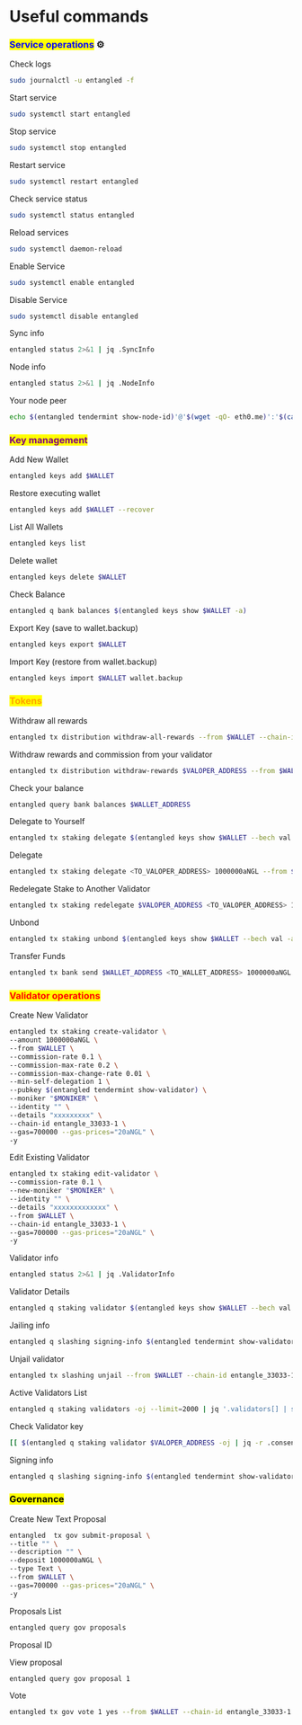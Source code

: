 # Useful commands

### <mark style="color:blue;">Service operations</mark> ⚙️ <a href="#service-operations" id="service-operations"></a>

Check logs

```bash
sudo journalctl -u entangled -f
```

Start service

```bash
sudo systemctl start entangled
```

Stop service

```bash
sudo systemctl stop entangled
```

Restart service

```bash
sudo systemctl restart entangled
```

Check service status

```bash
sudo systemctl status entangled
```

Reload services

```bash
sudo systemctl daemon-reload
```

Enable Service

```bash
sudo systemctl enable entangled
```

Disable Service

```bash
sudo systemctl disable entangled
```

Sync info

```bash
entangled status 2>&1 | jq .SyncInfo
```

Node info

```bash
entangled status 2>&1 | jq .NodeInfo
```

Your node peer

```bash
echo $(entangled tendermint show-node-id)'@'$(wget -qO- eth0.me)':'$(cat $HOME/.entangled/config/config.toml | sed -n '/Address to listen for incoming connection/{n;p;}' | sed 's/.*://; s/".*//')
```

### <mark style="color:purple;">Key management</mark> <a href="#key-management" id="key-management"></a>

Add New Wallet

```bash
entangled keys add $WALLET
```

Restore executing wallet

```bash
entangled keys add $WALLET --recover
```

List All Wallets

```bash
entangled keys list
```

Delete wallet

```bash
entangled keys delete $WALLET
```

Check Balance

```bash
entangled q bank balances $(entangled keys show $WALLET -a)
```

Export Key (save to wallet.backup)

```bash
entangled keys export $WALLET
```

Import Key (restore from wallet.backup)

```bash
entangled keys import $WALLET wallet.backup
```

### <mark style="color:orange;">Tokens</mark> <a href="#tokens" id="tokens"></a>

Withdraw all rewards

```bash
entangled tx distribution withdraw-all-rewards --from $WALLET --chain-id entangle_33033-1 --gas=700000 --gas-prices="20aNGL"
```

Withdraw rewards and commission from your validator

```bash
entangled tx distribution withdraw-rewards $VALOPER_ADDRESS --from $WALLET --commission --chain-id entangle_33033-1 --gas=700000 --gas-prices="20aNGL" -y
```

Check your balance

```bash
entangled query bank balances $WALLET_ADDRESS
```

Delegate to Yourself

```bash
entangled tx staking delegate $(entangled keys show $WALLET --bech val -a) 1000000aNGL --from $WALLET --chain-id entangle_33033-1 --gas=700000 --gas-prices="20aNGL" -y
```

Delegate

```bash
entangled tx staking delegate <TO_VALOPER_ADDRESS> 1000000aNGL --from $WALLET --chain-id entangle_33033-1 --gas=700000 --gas-prices="20aNGL" -y
```

Redelegate Stake to Another Validator

```bash
entangled tx staking redelegate $VALOPER_ADDRESS <TO_VALOPER_ADDRESS> 1000000aNGL --from $WALLET --chain-id entangle_33133-1 --gas=700000 --gas-prices="20aNGL" -y
```

Unbond

```bash
entangled tx staking unbond $(entangled keys show $WALLET --bech val -a) 1000000aNGL --from $WALLET --chain-id entangle_33033-1 --gas=700000 --gas-prices="20aNGL" -y
```

Transfer Funds

```bash
entangled tx bank send $WALLET_ADDRESS <TO_WALLET_ADDRESS> 1000000aNGL --gas=700000 --gas-prices="20aNGL" -y
```

### <mark style="color:red;">Validator operations</mark> <a href="#validator-operations" id="validator-operations"></a>

Create New Validator

```bash
entangled tx staking create-validator \
--amount 1000000aNGL \
--from $WALLET \
--commission-rate 0.1 \
--commission-max-rate 0.2 \
--commission-max-change-rate 0.01 \
--min-self-delegation 1 \
--pubkey $(entangled tendermint show-validator) \
--moniker "$MONIKER" \
--identity "" \
--details "xxxxxxxxx" \
--chain-id entangle_33033-1 \
--gas=700000 --gas-prices="20aNGL" \
-y
```

Edit Existing Validator

```bash
entangled tx staking edit-validator \
--commission-rate 0.1 \
--new-moniker "$MONIKER" \
--identity "" \
--details "xxxxxxxxxxxxx" \
--from $WALLET \
--chain-id entangle_33033-1 \
--gas=700000 --gas-prices="20aNGL" \
-y
```

Validator info

```bash
entangled status 2>&1 | jq .ValidatorInfo
```

Validator Details

```bash
entangled q staking validator $(entangled keys show $WALLET --bech val -a)
```

Jailing info

```bash
entangled q slashing signing-info $(entangled tendermint show-validator)
```

Unjail validator

```bash
entangled tx slashing unjail --from $WALLET --chain-id entangle_33033-1 --gas=700000 --gas-prices="20aNGL" -y
```

Active Validators List

```bash
entangled q staking validators -oj --limit=2000 | jq '.validators[] | select(.status=="BOND_STATUS_BONDED")' | jq -r '(.tokens|tonumber/pow(10; 6)|floor|tostring) + " 	 " + .description.moniker' | sort -gr | nl
```

Check Validator key

```bash
[[ $(entangled q staking validator $VALOPER_ADDRESS -oj | jq -r .consensus_pubkey.key) = $(entangled status | jq -r .ValidatorInfo.PubKey.value) ]] && echo -e "Your key status is ok" || echo -e "Your key status is error"
```

Signing info

```bash
entangled q slashing signing-info $(entangled tendermint show-validator)
```

### <mark style="background-color:yellow;">Governance</mark> <a href="#governance" id="governance"></a>

Create New Text Proposal

```bash
entangled  tx gov submit-proposal \
--title "" \
--description "" \
--deposit 1000000aNGL \
--type Text \
--from $WALLET \
--gas=700000 --gas-prices="20aNGL" \
-y 
```

Proposals List

```bash
entangled query gov proposals
```

Proposal ID

View proposal

```bash
entangled query gov proposal 1
```

Vote

```bash
entangled tx gov vote 1 yes --from $WALLET --chain-id entangle_33033-1  --gas=700000 --gas-prices="20aNGL" -y
```
